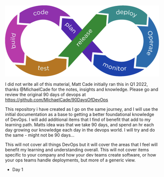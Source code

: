 ![](attachments/Pasted%20image%2020220414124647.png)

I did not write all of this material, Matt Cade initially ran this in Q1 2022, thanks @MichaelCade for the notes, insights and knowledge. Please go and review the original 90 days of devops at https://github.com/MichaelCade/90DaysOfDevOps

This repository i have created as I go on the same journey, and I will use the initial documentation as a base  to getting a better foundational knowledge of DevOps. I will add additional items that I find of benefit that add to my learning path. Matts idea was that we take 90 days, and spend an hr each day growing our knowledge each day in the devops world.  I will try and do the same - might not be 90 days... 

This will not cover all things DevOps but it will cover the areas that I feel will benefit my learning and understanding overall.  This will not cover items specific to your company and how your dev teams create software, or how your ops teams handle deployments, but more of a generic view. 

- Day 1 
